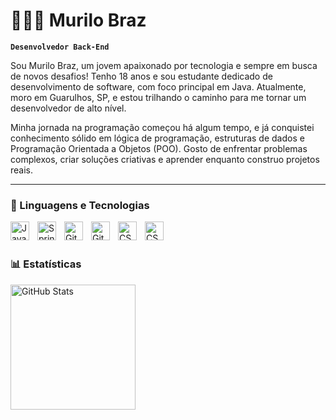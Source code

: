 # 👨🏽‍💻 Murilo Braz

**`Desenvolvedor Back-End`**

Sou Murilo Braz, um jovem apaixonado por tecnologia e sempre em busca de novos desafios! Tenho 18 anos e sou estudante dedicado de desenvolvimento de software, com foco principal em Java. Atualmente, moro em Guarulhos, SP, e estou trilhando o caminho para me tornar um desenvolvedor de alto nível.

Minha jornada na programação começou há algum tempo, e já conquistei conhecimento sólido em lógica de programação, estruturas de dados e Programação Orientada a Objetos (POO). Gosto de enfrentar problemas complexos, criar soluções criativas e aprender enquanto construo projetos reais.

---

### 🤖 Linguagens e Tecnologias


<img align="left" alt="Java" width="30px" style="padding-right:10px;" src="https://cdn.jsdelivr.net/gh/devicons/devicon/icons/java/java-original.svg"/>

<img align="left" alt="Spring" width="30px" style="padding-right:10px;" src="https://cdn.jsdelivr.net/gh/devicons/devicon/icons/spring/spring-original.svg" />

<img align="left" alt="Git" width="30px" style="padding-right:10px;" src="https://cdn.jsdelivr.net/gh/devicons/devicon/icons/git/git-original.svg" />

<img align="left" alt="GitHub" width="30px" style="padding-right:10px;" src="https://cdn.jsdelivr.net/gh/devicons/devicon/icons/github/github-original.svg" />


<img
  align="left" 
    alt="CSS" 
    title="CSS"
    width="30px" 
    style="padding-right: 10px;" 
 src="https://cdn.jsdelivr.net/gh/devicons/devicon@latest/icons/mysql/mysql-original.svg" />

 
<img
align="left" 
    alt="CSS" 
    title="CSS"
    width="30px" 
    style="padding-right: 10px;" 
 src="https://cdn.jsdelivr.net/gh/devicons/devicon@latest/icons/postgresql/postgresql-original-wordmark.svg" />
          
          
          



<br/>
<br/>

### 📊 Estatísticas

<p>
  <img 
    align="left" 
    alt="GitHub Stats" 
    height="200" 
    style="padding-right: 10px;" 
    src="https://github-readme-stats.vercel.app/api?username=zmurilaoo&show_icons=true&theme=tokyonight&include_all_commits=true&locale=pt-br" 
  />


</p>
